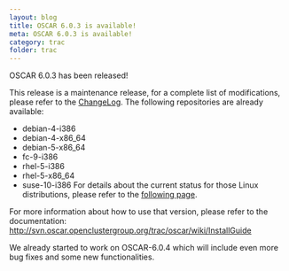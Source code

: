 ```yaml
---
layout: blog
title: OSCAR 6.0.3 is available!
meta: OSCAR 6.0.3 is available!
category: trac
folder: trac
---
```

<!-- Name: release_oscar-6.0.3 -->
<!-- Version: 1 -->
<!-- Last-Modified: 2009/05/27 10:34:58 -->
<!-- Author: valleegr -->

OSCAR 6.0.3 has been released!

This release is a maintenance release, for a complete list of modifications, please refer to the [ChangeLog](http://svn.oscar.openclustergroup.org/trac/oscar/browser/tags/rel-6-0-3/ChangeLog). The following repositories are already available:
  * debian-4-i386
  * debian-4-x86_64
  * debian-5-x86_64
  * fc-9-i386
  * rhel-5-i386
  * rhel-5-x86_64
  * suse-10-i386
For details about the current status for those Linux distributions, please refer to the [following page](http://svn.oscar.openclustergroup.org/trac/oscar/wiki/InstallGuideIntroduction#SupportedDistributions).

For more information about how to use that version, please refer to the documentation: http://svn.oscar.openclustergroup.org/trac/oscar/wiki/InstallGuide

We already started to work on OSCAR-6.0.4 which will include even more bug fixes and some new functionalities.
